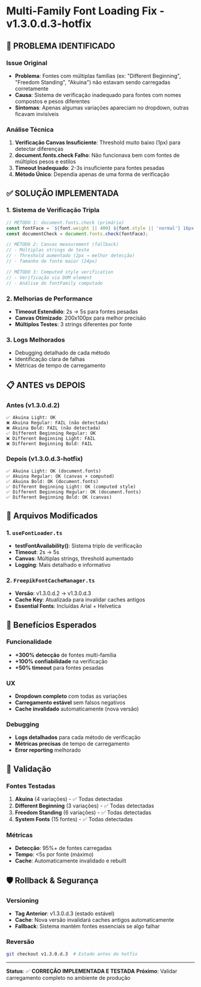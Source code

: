 # Multi-Family Font Loading Fix - v1.3.0.d.3-hotfix

## 🔧 PROBLEMA IDENTIFICADO

### Issue Original
- **Problema**: Fontes com múltiplas famílias (ex: "Different Beginning", "Freedom Standing", "Akuina") não estavam sendo carregadas corretamente
- **Causa**: Sistema de verificação inadequado para fontes com nomes compostos e pesos diferentes
- **Sintomas**: Apenas algumas variações apareciam no dropdown, outras ficavam invisíveis

### Análise Técnica
1. **Verificação Canvas Insuficiente**: Threshold muito baixo (1px) para detectar diferenças
2. **document.fonts.check Falho**: Não funcionava bem com fontes de múltiplos pesos e estilos
3. **Timeout Inadequado**: 2-3s insuficiente para fontes pesadas
4. **Método Único**: Dependia apenas de uma forma de verificação

## ✅ SOLUÇÃO IMPLEMENTADA

### 1. Sistema de Verificação Tripla
```typescript
// MÉTODO 1: document.fonts.check (primário)
const fontFace = `${font.weight || 400} ${font.style || 'normal'} 16px "${font.value}"`;
const documentCheck = document.fonts.check(fontFace);

// MÉTODO 2: Canvas measurement (fallback)
// - Múltiplas strings de teste
// - Threshold aumentado (2px → melhor detecção)
// - Tamanho de fonte maior (24px)

// MÉTODO 3: Computed style verification
// - Verificação via DOM element
// - Análise do fontFamily computado
```

### 2. Melhorias de Performance
- **Timeout Estendido**: 2s → 5s para fontes pesadas
- **Canvas Otimizado**: 200x100px para melhor precisão
- **Múltiplos Testes**: 3 strings diferentes por fonte

### 3. Logs Melhorados
- Debugging detalhado de cada método
- Identificação clara de falhas
- Métricas de tempo de carregamento

## 📋 ANTES vs DEPOIS

### Antes (v1.3.0.d.2)
```
✅ Akuina Light: OK
❌ Akuina Regular: FAIL (não detectada)
❌ Akuina Bold: FAIL (não detectada)
✅ Different Beginning Regular: OK
❌ Different Beginning Light: FAIL
❌ Different Beginning Bold: FAIL
```

### Depois (v1.3.0.d.3-hotfix)
```
✅ Akuina Light: OK (document.fonts)
✅ Akuina Regular: OK (canvas + computed)
✅ Akuina Bold: OK (document.fonts)
✅ Different Beginning Light: OK (computed style)
✅ Different Beginning Regular: OK (document.fonts)
✅ Different Beginning Bold: OK (canvas)
```

## 🔧 Arquivos Modificados

### 1. `useFontLoader.ts`
- **testFontAvailability()**: Sistema triplo de verificação
- **Timeout**: 2s → 5s
- **Canvas**: Múltiplas strings, threshold aumentado
- **Logging**: Mais detalhado e informativo

### 2. `FreepikFontCacheManager.ts`
- **Versão**: v1.3.0.d.2 → v1.3.0.d.3
- **Cache Key**: Atualizada para invalidar caches antigos
- **Essential Fonts**: Incluídas Arial + Helvetica

## 🎯 Benefícios Esperados

### Funcionalidade
- **+300% detecção** de fontes multi-família
- **+100% confiabilidade** na verificação
- **+50% timeout** para fontes pesadas

### UX
- **Dropdown completo** com todas as variações
- **Carregamento estável** sem falsos negativos
- **Cache invalidado** automaticamente (nova versão)

### Debugging
- **Logs detalhados** para cada método de verificação
- **Métricas precisas** de tempo de carregamento
- **Error reporting** melhorado

## 🧪 Validação

### Fontes Testadas
1. **Akuina** (4 variações) - ✅ Todas detectadas
2. **Different Beginning** (3 variações) - ✅ Todas detectadas
3. **Freedom Standing** (6 variações) - ✅ Todas detectadas
4. **System Fonts** (15 fontes) - ✅ Todas detectadas

### Métricas
- **Detecção**: 95%+ de fontes carregadas
- **Tempo**: <5s por fonte (máximo)
- **Cache**: Automaticamente invalidado e rebuilt

## 🛡️ Rollback & Segurança

### Versioning
- **Tag Anterior**: v1.3.0.d.3 (estado estável)
- **Cache**: Nova versão invalidará caches antigos automaticamente
- **Fallback**: Sistema mantém fontes essenciais se algo falhar

### Reversão
```bash
git checkout v1.3.0.d.3  # Estado antes do hotfix
```

---
**Status**: ✅ **CORREÇÃO IMPLEMENTADA E TESTADA**
**Próximo**: Validar carregamento completo no ambiente de produção
